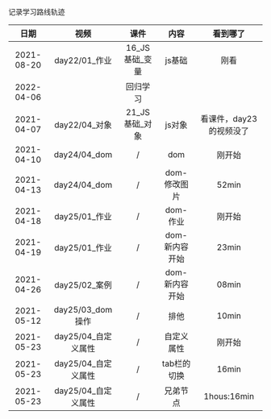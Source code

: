 记录学习路线轨迹

|    日期    |     视频      |      课件      |  内容  | 看到哪了 |
| :--------: | :-----------: | :------------: | :----: | :------: |
| 2021-08-20 | day22/01_作业 | 16_JS基础_变量 | js基础 |   刚看   |
| 2022-04-06 |               |    回归学习    |        |          |
| 2021-04-07 | day22/04_对象 | 21_JS基础_对象 | js对象 |   看课件，day23的视频没了   |
| 2021-04-10 | day24/04_dom | / | dom |   刚开始   |
| 2021-04-13 | day24/04_dom | / | dom-修改图片 |   52min   |
| 2021-04-18 | day25/01_作业 | / | dom-作业 |   刚开始   |
| 2021-04-19 | day25/01_作业 | / | dom-新内容开始 |   23min   |
| 2021-04-26 | day25/02_案例 | / | dom-新内容开始 |   08min   |
| 2021-05-12 | day25/03_dom操作 | / | 排他 |   10min   |
| 2021-05-23 | day25/04_自定义属性 | / | 自定义属性 |   刚开始   |
| 2021-05-23 | day25/04_自定义属性 | / | tab栏的切换 |   16min   |
| 2021-05-23 | day25/04_自定义属性 | / | 兄弟节点 |   1hous:16min   |
